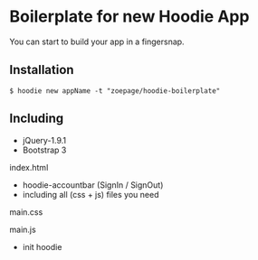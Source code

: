 # Boilerplate for new Hoodie App

You can start to build your app in a fingersnap.


## Installation

`$ hoodie new appName -t "zoepage/hoodie-boilerplate" `


## Including

+ jQuery-1.9.1
+ Bootstrap 3

index.html
+ hoodie-accountbar (SignIn / SignOut)
+ including all (css + js) files you need

main.css 

main.js
+ init hoodie